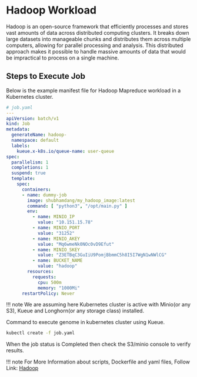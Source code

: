 # Hadoop Workload
Hadoop is an open-source framework that efficiently processes and stores vast amounts of data across distributed computing clusters. It breaks down large datasets into manageable chunks and distributes them across multiple computers, allowing for parallel processing and analysis. This distributed approach makes it possible to handle massive amounts of data that would be impractical to process on a single machine.


## Steps to Execute Job
Below is the example manifest file for Hadoop Mapreduce workload in a Kubernetes cluster.
```yaml
# job.yaml
---
apiVersion: batch/v1
kind: Job
metadata:
  generateName: hadoop-
  namespace: default
  labels:
    kueue.x-k8s.io/queue-name: user-queue
spec:
  parallelism: 1
  completions: 1
  suspend: true
  template:
    spec:
      containers:
      - name: dummy-job
        image: shubhamdang/my_hadoop_image:latest
        command: [ "python3", "/opt/main.py" ]
        env:
          - name: MINIO_IP
            value: "10.151.15.78"
          - name: MINIO_PORT
            value: "31252"
          - name: MINIO_AKEY
            value: "Mq6wmeNk0NOc0vD9Efut"
          - name: MINIO_SKEY
            value: "Z3ETBqC3GuIiU9PomjBbmmC5h8I5I7WgN1wNWlCG"
          - name: BUCKET_NAME
            value: "hadoop"
        resources:
          requests:
            cpu: 500m
            memory: "1000Mi"
      restartPolicy: Never
```
!!! note
    We are assuming here Kubernetes cluster is active with Minio(or any S3), Kueue and Longhorn(or any storage class) installed.

Command to execute genome in kubernetes cluster using Kueue.

```bash
kubectl create -f job.yaml
```

When the job status is Completed then check the S3/minio console to verify results.

!!! note
    For More Information about scripts, Dockerfile and yaml files, Follow Link: [Hadoop](https://github.com/openflighthpc/hpc-on-k8s/tree/main/workloads/hadoop)